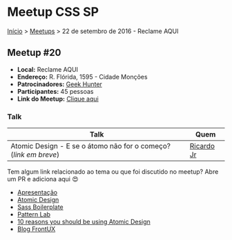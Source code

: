 Meetup CSS SP
======

[Início](../README.md) > [Meetups](../meetups.md) > 22 de setembro de 2016 - Reclame AQUI

## Meetup #20

* **Local:** Reclame AQUI
* **Endereço:** R. Flórida, 1595 - Cidade Monções
* **Patrocinadores:** [Geek Hunter](https://www.geekhunter.com.br/)
* **Participantes:** 45 pessoas
* **Link do Meetup:** [Clique aqui](http://www.meetup.com/pt-BR/CSS-SP/events/234102615/)

### Talk

| Talk                                           | Quem
| ---------------------------------------------  | ------------------------------------------------------------------|
| Atomic Design - E se o átomo não for o começo? (*link em breve*) | [Ricardo Jr](https://twitter.com/ricardojunior_) |


Tem algum link relacionado ao tema ou que foi discutido no meetup? Abre um PR e adiciona aqui :heart_eyes:

* [Apresentação](http://ricardojr.com.br/talks/meetup-css-20/talk.pdf)
* [Atomic Design](http://bradfrost.com/blog/post/atomic-web-design/)
* [Sass Boilerplate](https://github.com/HugoGiraudel/sass-boilerplate)
* [Pattern Lab](http://patternlab.io/)
* [10 reasons you should be using Atomic Design](http://www.creativebloq.com/web-design/10-reasons-you-should-be-using-atomic-design-61620771)
* [Blog FrontUX](https://blog.frontux.com/)
